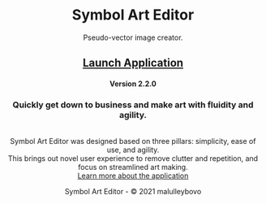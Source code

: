 <div align="center">

  # Symbol Art Editor
  Pseudo-vector image creator.

  ## [Launch Application](https://malulleybovo.github.io/SymbolArtEditorOnline/)
  #### Version 2.2.0

  ### Quickly get down to business and make art with fluidity and agility.
  <br>Symbol Art Editor was designed based on three pillars: simplicity, ease of use, and agility.
  <br>This brings out novel user experience to remove clutter and repetition, and focus on streamlined art making.
  <br>[Learn more about the application](https://github.com/malulleybovo/SymbolArtEditorOnline/wiki)
  
  Symbol Art Editor - © 2021 malulleybovo
  
</div>